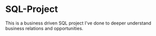 # SQL-Project
This is a business driven SQL project I've done to deeper understand business relations and opportunities.

